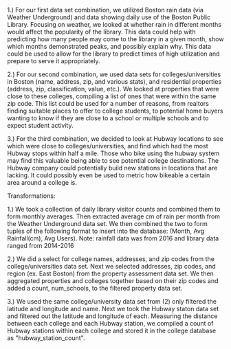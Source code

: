 1.) For our first data set combination, we utilized Boston rain data (via Weather Underground) and data showing daily use of the Boston Public Library. Focusing on weather, we looked at whether rain in different months would affect the popularity of the library. This data could help with predicting how many people may come to the library in a given month, show which months demonstrated peaks, and possibly explain why. This data could be used to allow for the library to predict times of high utilization and prepare to serve it appropriately.

2.) For our second combination, we used data sets for colleges/universities in Boston (name, address, zip, and various stats), and residential properties (address, zip, classification, value, etc.). We looked at properties that were close to these colleges, compiling a list of ones that were within the same zip code. This list could be used for a number of reasons, from realtors finding suitable places to offer to college students, 	to potential home buyers wanting to know if they are close to a school or multiple schools and to expect student activity.

3.) For the third combination, we decided to look at Hubway locations to see which were close to colleges/universities, and find which had the most Hubway stops within half a mile. Those who bike using the hubway system may find this valuable being able to see potential college destinations. The Hubway company could potentially build new stations in locations that are lacking. It could possibly even be used to metric how bikeable a certain area around a college is.

Transformations:

1.) We took a collection of daily library visitor counts and combined them to form monthly averages. Then extracted average cm of rain per month from the Weather Underground data set. We then combined the two to form tuples of the following format to insert into the database: (Month, Avg Rainfall(cm), Avg Users). Note: rainfall data was from 2016 and library data ranged from 2014-2016

2.) We did a select for college names, addresses, and zip codes from the college/universities data set. Next we selected addresses, zip codes, and region (ex. East Boston) from the property assessment data set. We then aggregated properties and colleges together based on their zip codes and added a count, num_schools, to the filtered property data set.

3.) We used the same college/university data set from (2) only filtered the latitude and longitude and name. Next we took the Hubway staton data set and filtered out the latitude and longitude of each. Measuring the distance between each college and each Hubway station, we compiled a count of Hubway stations within each college and stored it in the college database as "hubway_station_count".




